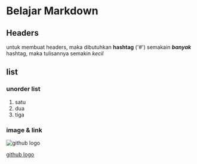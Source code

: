 # Belajar Markdown

## Headers


untuk membuat headers, maka dibutuhkan **hashtag** ('#')
semakain **_banyak_** hashtag, maka tulisannya semakin *_kecil_*

## list
### unorder list
1. satu
2. dua
3. tiga 


### image & link
![github logo](https://encrypted-tbn0.gstatic.com/images?q=tbn:ANd9GcSkDm-ZxBk6tmT3j-LPORPvmpgo7LCSmLouP3FzL5OH7xX0NjFmdQ&s)

[github logo](https://encrypted-tbn0.gstatic.com/images?q=tbn:ANd9GcSkDm-ZxBk6tmT3j-LPORPvmpgo7LCSmLouP3FzL5OH7xX0NjFmdQ&s)
